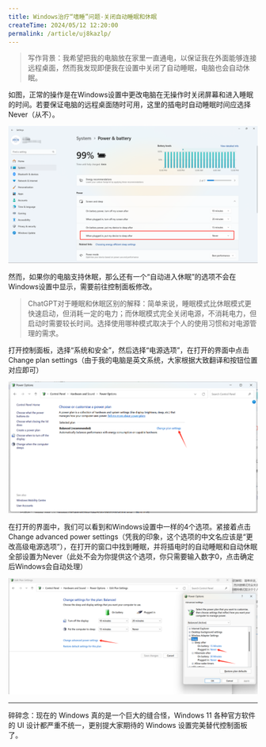 ```yaml
---
title: Windows治疗“嗜睡”问题-关闭自动睡眠和休眠
createTime: 2024/05/12 12:20:00
permalink: /article/uj8kazlp/
---
```


> 写作背景：我希望把我的电脑放在家里一直通电，以保证我在外面能够连接远程桌面，然而我发现即便我在设置中关闭了自动睡眠，电脑也会自动休眠。

如图，正常的操作是在Windows设置中更改电脑在无操作时关闭屏幕和进入睡眠的时间。若要保证电脑的远程桌面随时可用，这里的插电时自动睡眠时间应选择Never（从不）。

![](../images/8e1071a93ed16d7ab1c93b16669de1b2.png)

然而，如果你的电脑支持休眠，那么还有一个“自动进入休眠”的选项不会在Windows设置中显示，需要前往控制面板修改。

> ChatGPT对于睡眠和休眠区别的解释：简单来说，睡眠模式比休眠模式更快速启动，但消耗一定的电力；而休眠模式完全关闭电源，不消耗电力，但启动时需要较长时间。选择使用哪种模式取决于个人的使用习惯和对电源管理的需求。

打开控制面板，选择“系统和安全”，然后选择“电源选项”，在打开的界面中点击Change plan settings（由于我的电脑是英文系统，大家根据大致翻译和按钮位置对应即可）

![](../images/6c4d022a1a169a11503c238191ae5816.png)

在打开的界面中，我们可以看到和Windows设置中一样的4个选项。紧接着点击Change advanced power settings（凭我的印象，这个选项的中文名应该是“更改高级电源选项”），在打开的窗口中找到睡眠，并将插电时的自动睡眠和自动休眠全部设置为Never（此处不会为你提供这个选项，你只需要输入数字0，点击确定后Windows会自动处理）

![](../images/bdadb4d4fbc57a6d1fd4b7df9975c527.png)

---

碎碎念：现在的 Windows 真的是一个巨大的缝合怪，Windows 11 各种官方软件的 UI 设计都严重不统一，更别提大家期待的 Windows 设置完美替代控制面板了。
